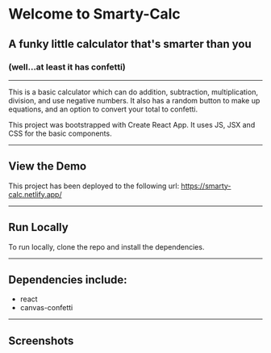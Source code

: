 # Welcome to Smarty-Calc

## A funky little calculator that's smarter than you

### (well...at least it has confetti)

---

This is a basic calculator which can do addition, subtraction, multiplication, division, and use negative numbers. It also has a random button to make up equations, and an option to convert your total to confetti.

This project was bootstrapped with Create React App. It uses JS, JSX and CSS for the basic components.

---

## View the Demo

This project has been deployed to the following url: https://smarty-calc.netlify.app/

---

## Run Locally

To run locally, clone the repo and install the dependencies.

---

## Dependencies include:

- react
- canvas-confetti

---

## Screenshots
